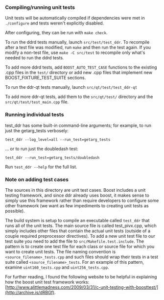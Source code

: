 ### Compiling/running unit tests

Unit tests will be automatically compiled if dependencies were met in `./configure`
and tests weren't explicitly disabled.

After configuring, they can be run with `make check`.

To run the ddrd tests manually, launch `src/test/test_ddr`. To recompile
after a test file was modified, run `make` and then run the test again. If you
modify a non-test file, use `make -C src/test` to recompile only what's needed
to run the ddrd tests.

To add more ddrd tests, add `BOOST_AUTO_TEST_CASE` functions to the existing
.cpp files in the `test/` directory or add new .cpp files that
implement new BOOST_FIXTURE_TEST_SUITE sections.

To run the ddr-qt tests manually, launch `src/qt/test/test_ddr-qt`

To add more ddr-qt tests, add them to the `src/qt/test/` directory and
the `src/qt/test/test_main.cpp` file.

### Running individual tests

test_ddr has some built-in command-line arguments; for
example, to run just the getarg_tests verbosely:

    test_ddr --log_level=all --run_test=getarg_tests

... or to run just the doubledash test:

    test_ddr --run_test=getarg_tests/doubledash

Run `test_ddr --help` for the full list.

### Note on adding test cases

The sources in this directory are unit test cases.  Boost includes a
unit testing framework, and since ddr already uses boost, it makes
sense to simply use this framework rather than require developers to
configure some other framework (we want as few impediments to creating
unit tests as possible).

The build system is setup to compile an executable called `test_ddr`
that runs all of the unit tests.  The main source file is called
test_pivx.cpp, which simply includes other files that contain the
actual unit tests (outside of a couple required preprocessor
directives). To add a new unit test file to our test suite you need
to add the file to `src/Makefile.test.include`. The pattern is to
create one test file for each class or source file for which you want
to create unit tests.  The file naming convention is
`<source_filename>_tests.cpp` and such files should wrap their tests
in a test suite called `<source_filename>_tests`.  For an example of
this pattern, examine `uint160_tests.cpp` and `uint256_tests.cpp`.

For further reading, I found the following website to be helpful in
explaining how the boost unit test framework works:
[http://www.alittlemadness.com/2009/03/31/c-unit-testing-with-boosttest/](http://archive.is/dRBGf).
